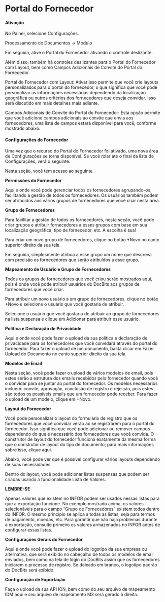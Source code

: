 # Portal do Fornecedor

#### Ativação <a href="#activation" id="activation"></a>

No Painel, selecione Configurações.

Processamento de Documentos → Módulo

Em seguida, ative o Portal do Fornecedor ativando o controle deslizante.

Além disso, também há controles deslizantes para o Portal do Fornecedor com Layout, bem como Campos Adicionais de Convite do Portal do Fornecedor.

Portal do Fornecedor com Layout: Ativar isso permite que você crie layouts personalizados para o portal do fornecedor, o que significa que você pode personalizar as informações necessárias dependendo da localização geográfica ou outros critérios dos fornecedores que deseja convidar. Isso será discutido em mais detalhes mais adiante.

Campos Adicionais de Convite do Portal do Fornecedor: Esta opção permite que você adicione campos adicionais ao convite que envia aos fornecedores, uma lista de campos estará disponível para você, conforme mostrado abaixo.

#### Configurações do Fornecedor <a href="#supplier-settings" id="supplier-settings"></a>

Uma vez que o recurso do Portal do Fornecedor foi ativado, uma nova área de Configurações se torna disponível. Se você rolar até o final da lista de Configurações, verá o seguinte.

Nesta seção, você tem acesso ao seguinte.

**Permissões do Fornecedor**

Aqui é onde você pode gerenciar todos os fornecedores agrupando-os, facilitando a gestão de todos os fornecedores. Os usuários também podem ser atribuídos aos vários grupos de fornecedores que você criar nesta área.

**Grupo de Fornecedores**

Para facilitar a gestão de todos os fornecedores, nesta seção, você pode criar grupos e atribuir fornecedores a esses grupos com base em sua localização geográfica, tipo de fornecedor, etc. A escolha é sua!

Para criar um novo grupo de fornecedores, clique no botão +Novo no canto superior direito da sua tela.

Em seguida, simplesmente atribua a esse grupo um nome que descreva com precisão os fornecedores que serão atribuídos a esse grupo.

**Mapeamento de Usuário e Grupo de Fornecedores**

Todos os grupos de fornecedores que você criou serão mostrados aqui, pois é onde você pode atribuir usuários do DocBits aos grupos de fornecedores que você criar.

Para atribuir um novo usuário a um grupo de fornecedores, clique no botão +Novo e selecione o usuário que você gostaria de atribuir.

Selecione o usuário que você gostaria de atribuir ao grupo de fornecedores na lista suspensa e clique em Adicionar para atribuir esse usuário.

**Política e Declaração de Privacidade**

Aqui é onde você pode fazer o upload da sua política e declaração de privacidade para os fornecedores que você convidará através do portal do fornecedor. Para fazer o upload de um documento, basta clicar em Fazer Upload do Documento no canto superior direito da sua tela.

**Modelos de Email**

Nesta seção, você pode fazer o upload de vários modelos de email, pois estes serão a estrutura dos emails recebidos pelo fornecedor quando você o convidar para se juntar ao portal do fornecedor. Os modelos necessários incluem: convite, aprovação, conclusão de registro e rejeição, pois estes são todos os possíveis emails que um fornecedor pode receber. Para fazer o upload de um modelo, clique em +Novo.

**Layout do Fornecedor**

Você pode personalizar o layout do formulário de registro que os fornecedores que você convidar verão ao se registrarem para o portal do fornecedor. Isso significa que você pode adicionar ou remover campos dependendo do que é necessário dos fornecedores que você convida. O construtor de layout do fornecedor funciona exatamente da mesma forma que o construtor de layout do tipo de documento; para mais informações sobre isso, clique aqui.

Abaixo, você pode ver que é possível configurar vários layouts dependendo de suas necessidades.

Dentro do layout, você pode adicionar listas suspensas que podem ser criadas usando a funcionalidade Lista de Valores.

**LEMBRE-SE**

Apenas valores que existem no INFOR podem ser usados nessas listas para que a exportação funcione. No exemplo mostrado acima, os valores selecionáveis para o campo “Grupo de Fornecedores” existem todos dentro do INFOR. O mesmo princípio se aplica a todas as listas, seja para termos de pagamento, moedas, etc. Para garantir que não haja problemas durante a exportação, consulte primeiro os valores armazenados no INFOR antes de configurar essas listas.

**Configurações Gerais do Fornecedor**

Aqui é onde você pode fazer o upload do logotipo da sua empresa ou alternativa, que será exibido no cabeçalho de todos os modelos de email enviados, bem como na tela de login do DocBits assim que os fornecedores iniciarem o processo de registro. Se deixado em branco, o logotipo padrão do DocBits será exibido.

**Configuração de Exportação**

Faça o upload da sua API ION, bem como do seu arquivo de mapeamento IDM aqui e seu arquivo de mapeamento M3 será gerado à direita.
